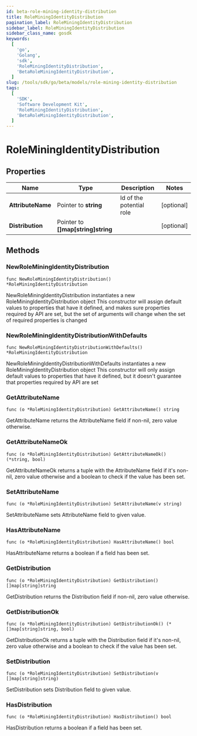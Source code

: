```yaml
---
id: beta-role-mining-identity-distribution
title: RoleMiningIdentityDistribution
pagination_label: RoleMiningIdentityDistribution
sidebar_label: RoleMiningIdentityDistribution
sidebar_class_name: gosdk
keywords:
  [
    'go',
    'Golang',
    'sdk',
    'RoleMiningIdentityDistribution',
    'BetaRoleMiningIdentityDistribution',
  ]
slug: /tools/sdk/go/beta/models/role-mining-identity-distribution
tags:
  [
    'SDK',
    'Software Development Kit',
    'RoleMiningIdentityDistribution',
    'BetaRoleMiningIdentityDistribution',
  ]
---
```


# RoleMiningIdentityDistribution

## Properties

| Name | Type | Description | Notes |
| --- | --- | --- | --- |
| **AttributeName** | Pointer to **string** | Id of the potential role | [optional] |
| **Distribution** | Pointer to **[]map[string]string** |  | [optional] |

## Methods

### NewRoleMiningIdentityDistribution

`func NewRoleMiningIdentityDistribution() *RoleMiningIdentityDistribution`

NewRoleMiningIdentityDistribution instantiates a new RoleMiningIdentityDistribution object This constructor will assign default values to properties that have it defined, and makes sure properties required by API are set, but the set of arguments will change when the set of required properties is changed

### NewRoleMiningIdentityDistributionWithDefaults

`func NewRoleMiningIdentityDistributionWithDefaults() *RoleMiningIdentityDistribution`

NewRoleMiningIdentityDistributionWithDefaults instantiates a new RoleMiningIdentityDistribution object This constructor will only assign default values to properties that have it defined, but it doesn't guarantee that properties required by API are set

### GetAttributeName

`func (o *RoleMiningIdentityDistribution) GetAttributeName() string`

GetAttributeName returns the AttributeName field if non-nil, zero value otherwise.

### GetAttributeNameOk

`func (o *RoleMiningIdentityDistribution) GetAttributeNameOk() (*string, bool)`

GetAttributeNameOk returns a tuple with the AttributeName field if it's non-nil, zero value otherwise and a boolean to check if the value has been set.

### SetAttributeName

`func (o *RoleMiningIdentityDistribution) SetAttributeName(v string)`

SetAttributeName sets AttributeName field to given value.

### HasAttributeName

`func (o *RoleMiningIdentityDistribution) HasAttributeName() bool`

HasAttributeName returns a boolean if a field has been set.

### GetDistribution

`func (o *RoleMiningIdentityDistribution) GetDistribution() []map[string]string`

GetDistribution returns the Distribution field if non-nil, zero value otherwise.

### GetDistributionOk

`func (o *RoleMiningIdentityDistribution) GetDistributionOk() (*[]map[string]string, bool)`

GetDistributionOk returns a tuple with the Distribution field if it's non-nil, zero value otherwise and a boolean to check if the value has been set.

### SetDistribution

`func (o *RoleMiningIdentityDistribution) SetDistribution(v []map[string]string)`

SetDistribution sets Distribution field to given value.

### HasDistribution

`func (o *RoleMiningIdentityDistribution) HasDistribution() bool`

HasDistribution returns a boolean if a field has been set.
